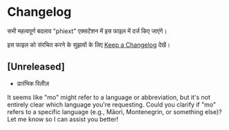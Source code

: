 # Changelog

सभी महत्वपूर्ण बदलाव "phiext" एक्सटेंशन में इस फाइल में दर्ज किए जाएंगे।

इस फाइल को संरचित करने के सुझावों के लिए [Keep a Changelog](http://keepachangelog.com/) देखें।

## [Unreleased]

- प्रारंभिक रिलीज़

It seems like "mo" might refer to a language or abbreviation, but it's not entirely clear which language you're requesting. Could you clarify if "mo" refers to a specific language (e.g., Māori, Montenegrin, or something else)? Let me know so I can assist you better!